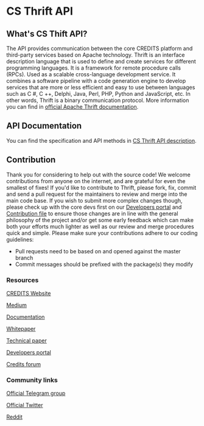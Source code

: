 <h1>CS Thrift API</h1>
<h2>What's CS Thift API?</h2>

The API provides communication between the core CREDITS platform and third-party services based on Apache technology. Thrift is an interface description language that is used to define and create services for different programming languages. It is a framework for remote procedure calls (RPCs). Used as a scalable cross-language development service. It combines a software pipeline with a code generation engine to develop services that are more or less efficient and easy to use between languages ​​such as C #, C ++, Delphi, Java, Perl, PHP, Python and JavaScript, etc. In other words, Thrift is a binary communication protocol. More information you can find in <a href="thrift" src="https://github.com/CREDITSCOM/CS-Node/tree/master/thrift">official Apache Thrift documentation</a>.

<h2>API Documentation</h2>
You can find the specification and API methods in <a href="https://github.com/CREDITSCOM/CS-API/blob/master/API%20description.pdf">CS Thrift API description</a>.
<h2>Contribution</h2>
<p>Thank you for considering to help out with the source code! We welcome contributions from anyone on the internet, and are grateful for even the smallest of fixes!
If you'd like to contribute to Thrift, please fork, fix, commit and send a pull request for the maintainers to review and merge into the main code base. If you wish to submit more complex changes though, please check up with the core devs first on our <a href="https://developers.credits.com/">Developers portal</a> and <a href="https://github.com/CREDITSCOM/Documentation/blob/master/Contribution.md"> Contribution file</a> to ensure those changes are in line with the general philosophy of the project and/or get some early feedback which can make both your efforts much lighter as well as our review and merge procedures quick and simple.
Please make sure your contributions adhere to our coding guidelines:</p>
<ul>
<li>Pull requests need to be based on and opened against the master branch</li>
<li>Commit messages should be prefixed with the package(s) they modify</li>
</ul>
<h3>Resources</h3>

<a href="https://credits.com//">CREDITS Website</a>

<a href="https://medium.com/@credits">Medium</a>

<a href="https://github.com/CREDITSCOM/DOCUMENTATION">Documentation</a>

<a href="https://credits.com/Content/Docs/TechnicalWhitePaperCREDITSEng.pdf">Whitepaper</a>

<a href="https://credits.com/Content/Docs/TechnicalPaperENG.pdf">Technical paper</a>

<a href="https://developers.credits.com/l">Developers portal</a>

<a href="http://forum.credits.com/">Credits forum</a>

<h3>Community links</h3>

<a href="https://t.me/creditscom">Official Telegram group</a>

<a href="https://twitter.com/creditscom">Official Twitter</a>

<a href="https://www.reddit.com/r/CreditsOfficial/">Reddit</a>